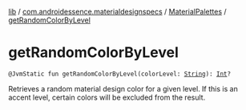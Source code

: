 [lib](../../index.md) / [com.androidessence.materialdesignspecs](../index.md) / [MaterialPalettes](index.md) / [getRandomColorByLevel](./get-random-color-by-level.md)

# getRandomColorByLevel

`@JvmStatic fun getRandomColorByLevel(colorLevel: `[`String`](https://kotlinlang.org/api/latest/jvm/stdlib/kotlin/-string/index.html)`): `[`Int`](https://kotlinlang.org/api/latest/jvm/stdlib/kotlin/-int/index.html)`?`

Retrieves a random material design color for a given level. If this is an accent level,
certain colors will be excluded from the result.

